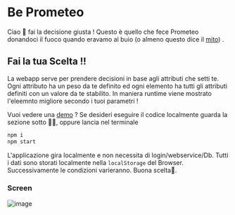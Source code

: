 

# Be Prometeo
Ciao 👋  fai la decisione giusta ! 
Questo è quello che fece Prometeo donandoci il fuoco quando eravamo al buio (o almeno questo dice il [mito](https://it.wikipedia.org/wiki/Prometeo#Mitologia)) .
## Fai la tua Scelta !!
La webapp serve per prendere decisioni in base agli attributi che setti te.
Ogni attributo ha un peso da te definito ed ogni elemento ha tutti gli attributi definiti con un valore da te stabilito.
In maniera runtime viene mostrato l'eleemnto migliore secondo i tuoi parametri !

Vuoi vedere una [demo](https://be-prometeo.vercel.app) ?
Se desideri eseguire il codice localmente guarda la sezione sotto 🤯🥴, oppure lancia nel terminale
```cmd
npm i
npm start
```

L'applicazione gira localmente e non necessita di login/webservice/Db.
Tutti i dati sono storati localmente nella `localStorage` del Browser.
Successivamente le condizioni varieranno.
Buona scelta🤗.

### Screen
![image](https://user-images.githubusercontent.com/33315640/168423504-916544a0-067b-4a4b-9326-747ddd0dab5a.png)
